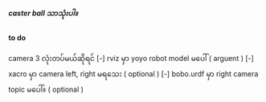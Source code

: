 
##### caster ball သာသုံးပါ။

#### to do
camera 3 လုံးတပ်မယ်ဆိုရင် 
[-] rviz မှာ yoyo robot model မပေါ် ( arguent )
[-] xacro မှာ camera left, right မရသေး ( optional )
[-] bobo.urdf မှာ right camera topic မပေါ်။ ( optional )
